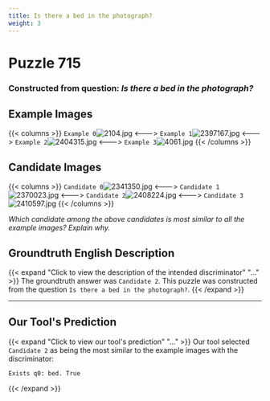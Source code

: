 ```yaml
---
title: Is there a bed in the photograph?
weight: 3
---
```


# Puzzle 715
### Constructed from question: _Is there a bed in the photograph?_


## Example Images
{{< columns >}}
`Example 0`![2104.jpg](/gqa_images/2104.jpg)
<--->
`Example 1`![2397167.jpg](/gqa_images/2397167.jpg)
<--->
`Example 2`![2404315.jpg](/gqa_images/2404315.jpg)
<--->
`Example 3`![4061.jpg](/gqa_images/4061.jpg)
{{< /columns >}}

## Candidate Images
{{< columns >}}
`Candidate 0`![2341350.jpg](/gqa_images/2341350.jpg)
<--->
`Candidate 1`![2370023.jpg](/gqa_images/2370023.jpg)
<--->
`Candidate 2`![2408224.jpg](/gqa_images/2408224.jpg)
<--->
`Candidate 3`![2410597.jpg](/gqa_images/2410597.jpg)
{{< /columns >}}

*Which candidate among the above candidates is most similar to all the example images? Explain why.*

## Groundtruth English Description

{{< expand "Click to view the description of the intended discriminator" "..." >}}
The groundtruth answer was `Candidate 2`. This puzzle was constructed from the question `Is there a bed in the photograph?`.
{{< /expand >}}

---

## Our Tool's Prediction

{{< expand "Click to view our tool's prediction" "..." >}}
Our tool selected `Candidate 2` as being the most similar to the example images with the discriminator:
```plaintext
Exists q0: bed. True
```
{{< /expand >}}
